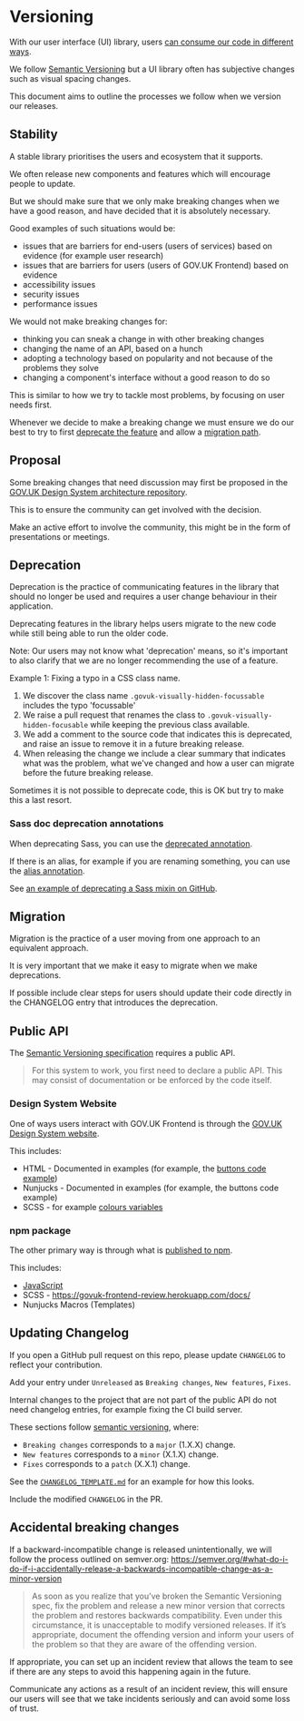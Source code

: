 # Versioning

With our user interface (UI) library, users [can consume our code in different ways](#public-api).

We follow [Semantic Versioning](https://semver.org/) but a UI library often has subjective changes such as visual spacing changes.

This document aims to outline the processes we follow when we version our releases.

## Stability

A stable library prioritises the users and ecosystem that it supports.

We often release new components and features which will encourage people to update.

But we should make sure that we only make breaking changes when we have a good reason, and have decided that it is absolutely necessary.

Good examples of such situations would be:

- issues that are barriers for end-users (users of services) based on evidence (for example user research)
- issues that are barriers for users (users of GOV.UK Frontend) based on evidence
- accessibility issues
- security issues
- performance issues

We would not make breaking changes for:

- thinking you can sneak a change in with other breaking changes
- changing the name of an API, based on a hunch
- adopting a technology based on popularity and not because of the problems they solve
- changing a component's interface without a good reason to do so

This is similar to how we try to tackle most problems, by focusing on user needs first.

Whenever we decide to make a breaking change we must ensure we do our best to try to first [deprecate the feature](#deprecation) and allow a [migration path](#migration).

## Proposal

Some breaking changes that need discussion may first be proposed in the [GOV.UK Design System architecture repository](https://github.com/alphagov/govuk-design-system-architecture/blob/master/proposals/README.md).

This is to ensure the community can get involved with the decision.

Make an active effort to involve the community, this might be in the form of presentations or meetings.

## Deprecation

Deprecation is the practice of communicating features in the library that should no longer be used and requires a user change behaviour in their application.

Deprecating features in the library helps users migrate to the new code while still being able to run the older code.

Note: Our users may not know what 'deprecation' means, so it's important to also clarify that we are no longer recommending the use of a feature.

Example 1: Fixing a typo in a CSS class name.

1. We discover the class name `.govuk-visually-hidden-focussable` includes the typo 'focussable'
2. We raise a pull request that renames the class to `.govuk-visually-hidden-focusable` while keeping
   the previous class available.
3. We add a comment to the source code that indicates this is deprecated, and raise an issue to remove it in a future breaking release.
4. When releasing the change we include a clear summary that indicates what was the problem, what we've changed and how a user can migrate before the future breaking release.

Sometimes it is not possible to deprecate code, this is OK but try to make this a last resort.

### Sass doc deprecation annotations

When deprecating Sass, you can use the [deprecated annotation](http://sassdoc.com/annotations/#deprecated).

If there is an alias, for example if you are renaming something, you can use the [alias annotation](http://sassdoc.com/annotations/#alias).

See [an example of deprecating a Sass mixin on GitHub](https://github.com/alphagov/govuk-frontend/blob/9424d87ed54764d2d8afe35d6e0077ee43d231e1/src/helpers/_grid.scss#L20-L26).

## Migration

Migration is the practice of a user moving from one approach to an equivalent approach.

It is very important that we make it easy to migrate when we make deprecations.

If possible include clear steps for users should update their code directly in the CHANGELOG entry that introduces the deprecation.

## Public API

The [Semantic Versioning specification](https://semver.org/) requires a public API.

> For this system to work, you first need to declare a public API. This may consist of documentation or be enforced by the code itself.

### Design System Website

One of ways users interact with GOV.UK Frontend is through the [GOV.UK Design System website](https://design-system.service.gov.uk/).

This includes:

- HTML - Documented in examples (for example, the [buttons code example](https://design-system.service.gov.uk/components/button/))
- Nunjucks - Documented in examples (for example, the buttons code example)
- SCSS - for example [colours variables](https://design-system.service.gov.uk/styles/colour/)

### npm package

The other primary way is through what is [published to npm](https://github.com/alphagov/govuk-frontend/tree/master/package).

This includes:

- [JavaScript](https://github.com/alphagov/govuk-frontend/blob/master/docs/installation/installing-with-npm.md#using-javascript)
- SCSS - https://govuk-frontend-review.herokuapp.com/docs/
- Nunjucks Macros (Templates)

## Updating Changelog

If you open a GitHub pull request on this repo, please update `CHANGELOG` to reflect your contribution.

Add your entry under `Unreleased` as `Breaking changes`, `New features`, `Fixes`.

Internal changes to the project that are not part of the public API do not need changelog entries, for example fixing the CI build server.

These sections follow [semantic versioning](https://semver.org/), where:

- `Breaking changes` corresponds to a `major` (1.X.X) change.
- `New features` corresponds to a `minor` (X.1.X) change.
- `Fixes` corresponds to a `patch` (X.X.1) change.

See the [`CHANGELOG_TEMPLATE.md`](/docs/contributing/CHANGELOG_TEMPLATE.md) for an example for how this looks.

Include the modified `CHANGELOG` in the PR.

## Accidental breaking changes

If a backward-incompatible change is released unintentionally, we will follow the process outlined on semver.org: https://semver.org/#what-do-i-do-if-i-accidentally-release-a-backwards-incompatible-change-as-a-minor-version

> As soon as you realize that you’ve broken the Semantic Versioning spec, fix the problem and release a new minor version that corrects the problem and restores backwards compatibility. Even under this circumstance, it is unacceptable to modify versioned releases. If it’s appropriate, document the offending version and inform your users of the problem so that they are aware of the offending version.

If appropriate, you can set up an incident review that allows the team to see if there are
any steps to avoid this happening again in the future.

Communicate any actions as a result of an incident review, this will ensure our users will see that we take incidents seriously and can avoid some loss of trust.
